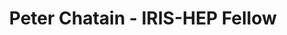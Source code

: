 ---
permalink: /fellows/PeterChatain.html
layout: fellow
pagetype: fellow
active: false
fellow-name: Peter Chatain
title: Peter Chatain - IRIS-HEP Fellow
dates:
  start: 2020-06-01
  end: 2020-09-30
photo: /assets/images/team/Peter-Chatain.jpeg
institution: Stanford University
e-mail: pchatain@stanford.edu
project_title: Example Track Seeding Algorithm for ACTS
focus-area: ia
project_goal: >
  A Common Tracking Software (ACTS) is an experiment-independent project designed
  to leverage modern computing architecture to reconstruct particle paths in HEP experiments.
  My goal is to create an example track seeding algorithm for ACTS. Once that is complete,
  I will work on testing and implementing track seeding algorithms.
proposal: /assets/pdf/Project_Proposal_Peter_Chatain.pdf
mentors:
- Lauren Tompkins (Stanford)
- Rocky Garg (Stanford)
presentations:
- title: Track Seeding Example for ACTS (A Common Tracking Software)
  date: 2020-08-31
  url: https://indico.cern.ch/event/946427/contributions/3976987/attachments/2094098/3519337/PeterChatain-August31st-trackSeeding.pdf
  meeting: IRIS-HEP Topical Meetings
  meetingurl: https://indico.cern.ch/event/946427/
  recordingurl: https://www.youtube.com/watch?v=yjlzO5oXb1w&t=610s
  focus-area: ia
github-username: Pchatain

linkedin-profile: https://www.linkedin.com/in/peterchatain
---